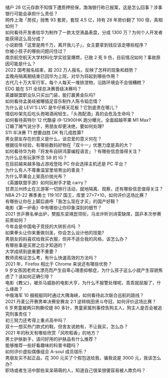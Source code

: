 储户 28 亿元存款不知情下遭质押担保，渤海银行称已报案，这是怎么回事？涉事银行可能会承担什么责任？  
网传上海「房叔」抛售 93 套房，套现 4.5 亿，持有 28 年房价翻了 100 倍，真相如何？  
如何看待开发者给华为制作了一款太空液晶表盘，分成 1300 万？为何个人开发者能获得这么高分成？  
小说剧情「这里是两千万，离开我儿子」，女主要拿到钱应该走哪些程序？  
你被小孩子的哪些问题问住过？  
南京航空航天大学材料化学实验室爆燃，已致 2 死 9 伤，目前情况如何？事故原因可能是什么？  
2022 国考报名结束，超 202 万人报名，反映了怎样的现象和趋势？  
孟晚舟隔离期结束已回华为上班，对华为将起到哪些作用？  
古代几十万大军行军，每个人每天一堆排泄物，沿路环境会不会很糟糕？  
EDG 能在 S11 全球总决赛晋级决赛吗？  
英雄联盟职业队只买出门装，能打赢黄金队吗?  
如何看待孟美岐被曝插足音乐制作人陈令韬恋情？  
为什么说 LEVI'S LVC 是牛仔裤天花板？它到底贵在哪儿？  
情侣吵架先后吃头孢喝酒闹轻生，「头孢配酒」真的会危及生命吗？  
如何看待英特尔 12 代酷睿 i9-12900HK 跑分曝光，全面超越苹果 M1 Max?  
订婚了赌气说分手，男朋友却更决绝，要如何处理?  
S11 半决赛 T1 想要战胜 DK 有几成胜算?  
男女朋友存在的意义是什么，谈恋爱的意义何在？  
根据往年经验，有哪些数码好物在「双十一」优惠力度是真的大？  
如何看待华为称「将发布自研鸿蒙编程语言」？有哪些信息值得关注？  
为什么总有玩家怀念 S8 的 IG？  
在目前越来越多独占游戏登陆 PC 你会选择主机还是 PC 平台？  
为什么有人不尊重温室里培育出的善良？  
为什么苹果会上架高价抛光布？  
《英雄联盟手游》如何玩射手才能 carry？  
甘肃兰州终止在兰游客一切旅行活动，就地隔离、观察，还有哪些信息值得关注？  
NBA 21-22 赛季勇士 119:107 国王，库里 27+7+10，如何评价这场比赛？  
有哪些让你在上脚后直呼「我怎么现在才买」的国产好鞋？  
电影《第一炉香》中有哪些让你印象深刻的细节？  
2021 世乒赛名单出炉，樊振东梁靖崑领衔，马龙许昕刘诗雯缺席，国乒本次参赛前景如何？  
今年会是中国电子竞技的大转折点吗 ？  
如果拳头让你来重做剑圣，你会怎么设计他的技能?  
男朋友妈妈喜欢给我买衣服，但并不适合我的风格，该怎么办？  
有哪些事是买房之后才知道的？  
大学成绩到底重要不重要？  
教师资格证怎么考，有什么快速高效的方法吗？  
2021 年，Firefox 相比于 Chrome 来说还有哪些优势？  
9 岁女孩因老师太漂亮而产生自卑心理患抑郁症，为什么孩子这么小就产生容貌焦虑了？该如何正确引导？  
电影《教父》，被杀马威胁的电影大亨，为什么不报警处理呢，乖乖就屈服了，什么缘故？  
中俄海军 10 艘舰艇同时通过大隅海峡，如何看待此次联合巡航的路线？  
2021 丹麦公开赛男单决赛安赛龙 2:1 逆转桃田贤斗夺冠，如何评价这场比赛？  
6 岁男童被两只狗撕咬缝 80 多针，男童家属刑事控告狗主人，狗主人是否会被追究刑事责任？  
初三努力还考得上重点高中吗？  
双十一想买热门款式的鞋，但舍友说她有，不让我买，怎么办？  
2021 年的秋天有哪些欣赏「风吹稻香」的地方？  
男士护肤新手，请问好用的护肤品有什么推荐？  
能够推荐一些好看趣味的科普书籍吗？  
如何评价虚拟偶像组合 A-soul 成员珈乐？  
男朋友买不起正品，花 300 元买了个假包送给我，骗我说是 3000 元，我该怎么办?  
职场或者生活中那些呆呆萌萌的人，知道自己很呆很傻容易被人欺负吗？  
